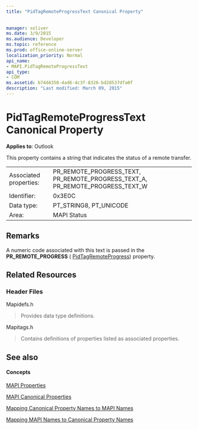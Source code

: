 ```yaml
---
title: "PidTagRemoteProgressText Canonical Property"
 
 
manager: soliver
ms.date: 3/9/2015
ms.audience: Developer
ms.topic: reference
ms.prod: office-online-server
localization_priority: Normal
api_name:
- MAPI.PidTagRemoteProgressText
api_type:
- COM
ms.assetid: b74d4350-4ad6-4c3f-8326-bd28537dfa0f
description: "Last modified: March 09, 2015"
---
```


# PidTagRemoteProgressText Canonical Property

  
  
**Applies to**: Outlook 
  
This property contains a string that indicates the status of a remote transfer.
  
|||
|:-----|:-----|
|Associated properties:  <br/> |PR_REMOTE_PROGRESS_TEXT, PR_REMOTE_PROGRESS_TEXT_A, PR_REMOTE_PROGRESS_TEXT_W  <br/> |
|Identifier:  <br/> |0x3E0C  <br/> |
|Data type:  <br/> |PT_STRING8, PT_UNICODE  <br/> |
|Area:  <br/> |MAPI Status  <br/> |
   
## Remarks

A numeric code associated with this text is passed in the **PR_REMOTE_PROGRESS** ( [PidTagRemoteProgress](pidtagremoteprogress-canonical-property.md)) property.
  
## Related Resources

### Header Files

Mapidefs.h
  
> Provides data type definitions.
    
Mapitags.h
  
> Contains definitions of properties listed as associated properties.
    
## See also

#### Concepts

[MAPI Properties](mapi-properties.md)
  
[MAPI Canonical Properties](mapi-canonical-properties.md)
  
[Mapping Canonical Property Names to MAPI Names](mapping-canonical-property-names-to-mapi-names.md)
  
[Mapping MAPI Names to Canonical Property Names](mapping-mapi-names-to-canonical-property-names.md)

